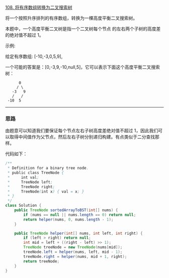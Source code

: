 [108. 将有序数组转换为二叉搜索树](https://leetcode-cn.com/problems/convert-sorted-array-to-binary-search-tree/)

将一个按照升序排列的有序数组，转换为一棵高度平衡二叉搜索树。

本题中，一个高度平衡二叉树是指一个二叉树每个节点 的左右两个子树的高度差的绝对值不超过 1。

示例:

给定有序数组: [-10,-3,0,5,9],

一个可能的答案是：[0,-3,9,-10,null,5]，它可以表示下面这个高度平衡二叉搜索树：

          0
         / \
       -3   9
       /   /
     -10  5


<hr/>

### 思路

由题意可以知道我们要保证每个节点左右子树高度差绝对值不超过 1，因此我们可以取得中间值作为父节点，然后左右子树分别递归构建。有点类似于二分查找那样。

代码如下：

```java
/**
 * Definition for a binary tree node.
 * public class TreeNode {
 *     int val;
 *     TreeNode left;
 *     TreeNode right;
 *     TreeNode(int x) { val = x; }
 * }
 */
class Solution {
    public TreeNode sortedArrayToBST(int[] nums) {
        if (nums == null || nums.length == 0) return null;
        return helper(nums, 0, nums.length - 1);
    }

    public TreeNode helper(int[] nums, int left, int right) {
        if (left > right) return null;
        int mid = left + ((right - left) >> 1);
        TreeNode treeNode = new TreeNode(nums[mid]);
        treeNode.left = helper(nums, left, mid - 1);
        treeNode.right = helper(nums, mid + 1, right);
        return treeNode;
    }
}
```

